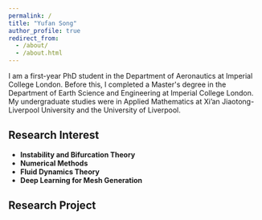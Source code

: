 ```yaml
---
permalink: /
title: "Yufan Song"
author_profile: true
redirect_from: 
  - /about/
  - /about.html
---
```



I am a first-year PhD student in the Department of Aeronautics at Imperial College London. Before this, I completed a Master's degree in the Department of Earth Science and Engineering at Imperial College London. My undergraduate studies were in Applied Mathematics at Xi’an Jiaotong-Liverpool University and the University of Liverpool.

Research Interest
------
- **Instability and Bifurcation Theory**  
- **Numerical Methods**  
- **Fluid Dynamics Theory**  
- **Deep Learning for Mesh Generation** 

Research Project
------




